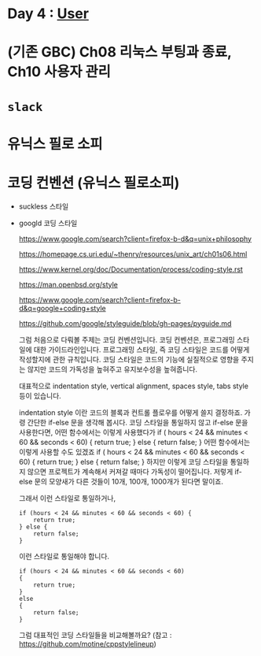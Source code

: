 # Day 4 : [User](04-User/readme.md)

# (기존 GBC) Ch08 리눅스 부팅과 종료, Ch10 사용자 관리

# `slack`

# 유닉스 필로 소피 
  
# 코딩 컨벤션 (유닉스 필로소피)

  - suckless 스타일
  
  - googld 코딩 스타일 

    https://www.google.com/search?client=firefox-b-d&q=unix+philosophy

    https://homepage.cs.uri.edu/~thenry/resources/unix_art/ch01s06.html

    https://www.kernel.org/doc/Documentation/process/coding-style.rst

    https://man.openbsd.org/style

    https://www.google.com/search?client=firefox-b-d&q=google+coding+style

    https://github.com/google/styleguide/blob/gh-pages/pyguide.md

    그럼 처음으로 다뤄볼 주제는 코딩 컨벤션입니다. 코딩 컨벤션은, 프로그래밍 스타일에 대한 가이드라인입니다. 프로그래밍 스타일, 즉 코딩 스타일은 코드를 어떻게 작성할지에 관한 규칙입니다. 코딩 스타일은 코드의 기능에 실질적으로 영향을 주지는 않지만 코드의 가독성을 높혀주고 유지보수성을 높혀줍니다.

    대표적으로 indentation style, vertical alignment, spaces style, tabs style 등이 있습니다.

    indentation style 이란 코드의 블록과 컨트롤 플로우를 어떻게 쓸지 결정하죠.
    가령 간단한 if-else 문을 생각해 봅시다.
    코딩 스타일을 통일하지 않고 if-else 문을 사용한다면,
    어떤 함수에서는 이렇게 사용했다가 
        if ( hours < 24 && minutes < 60 && seconds < 60) { return true; } 
        else { return false; }
    어떤 함수에서는 이렇게 사용할 수도 있겠죠
        if ( hours < 24 && minutes < 60 && seconds < 60) {
            return true;
        } else { 
            return false; 
        }
    하지만 이렇게 코딩 스타일을 통일하지 않으면 프로젝트가 계속해서 커져갈 때마다 가독성이
    떨어집니다. 저렇게 if-else 문의 모양새가 다른 것들이 10개, 100개, 1000개가 된다면 말이죠.
        
    그래서 이런 스타일로 통일하거나,

        if (hours < 24 && minutes < 60 && seconds < 60) {
            return true;
        } else {
            return false;
        }

    이런 스타일로 통일해야 합니다.

        if (hours < 24 && minutes < 60 && seconds < 60)
        {
            return true;
        }
        else
        {
            return false;
        }

    그럼 대표적인 코딩 스타일들을 비교해볼까요?
    (참고 : https://github.com/motine/cppstylelineup)
